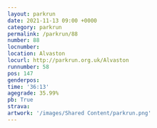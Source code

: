 ```yaml
---
layout: parkrun
date: 2021-11-13 09:00 +0000
category: parkrun
permalink: /parkrun/88
number: 88
locnumber: 
location: Alvaston
locurl: http://parkrun.org.uk/Alvaston
runnumber: 58
pos: 147
genderpos: 
time: '36:13'
agegrade: 35.99%
pb: True
strava: 
artwork: '/images/Shared Content/parkrun.png'
---
```

